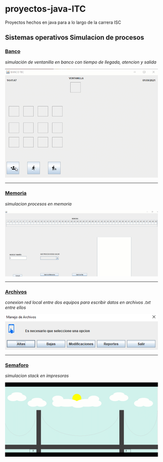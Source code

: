 # proyectos-java-ITC
Proyectos hechos en java para a lo largo de la carrera ISC


## Sistemas operativos Simulacion de procesos

### [Banco](Proyecto1BancoTec) 
_simulación de ventanilla en banco con tiempo de llegada, atencion y salida_

![Banco](./previews/banco.gif)

---

### [Memoria](Proyecto2Memoria)
_simulacion procesos en memoria_

![Memoria](./previews/memoria.gif)

---

### [Archivos](Proyecto3Archivos)
_conexion red local entre dos equipos para escribir datos en archivos .txt entre ellos_

![Archivos](./previews/archivos.png)


---

### [Semaforo](Proyecto4Semaforo)
_simulacion stack en impresoras_

![Semaforo](./previews/semaforo.gif)